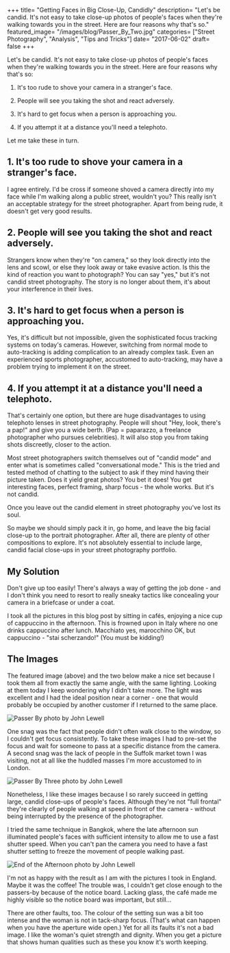 +++
title= "Getting Faces in Big Close-Up, Candidly"
description= "Let's be candid. It's not easy to take close-up photos of people's faces when they're walking towards you in the street. Here are four reasons why that's so."
featured_image= "/images/blog/Passer_By_Two.jpg"
categories= ["Street Photography", "Analysis", "Tips and Tricks"]
date= "2017-06-02"
draft= false
+++

Let's be candid. It's not easy to take close-up photos of people's faces when they're walking towards you in the street. Here are four reasons why that's so:

1. It's too rude to shove your camera in a stranger's face.
  
2. People will see you taking the shot and react adversely.
  
3. It's hard to get focus when a person is approaching you.
  
4. If you attempt it at a distance you'll need a telephoto.

Let me take these in turn.

## 1. It's too rude to shove your camera in a stranger's face.
  
I agree entirely. I'd be cross if someone shoved a camera directly into my face while I'm walking along a public street, wouldn't you? This really isn't an acceptable strategy for the street photographer. Apart from being rude, it doesn't get very good results.

## 2. People will see you taking the shot and react adversely.
  
Strangers know when they're "on camera," so they look directly into the lens and scowl, or else they look away or take evasive action. Is this the kind of reaction you want to photograph? You can say "yes," but it's not candid street photography. The story is no longer about them, it's about your interference in their lives.

## 3. It's hard to get focus when a person is approaching you.
  
Yes, it's difficult but not impossible, given the sophisticated focus tracking systems on today's cameras. However, switching from normal mode to auto-tracking is adding complication to an already complex task. Even an experienced sports photographer, accustomed to auto-tracking, may have a problem trying to implement it on the street.

## 4. If you attempt it at a distance you'll need a telephoto.
  
That's certainly one option, but there are huge disadvantages to using telephoto lenses in street photography. People will shout "Hey, look, there's a pap!" and give you a wide berth. (Pap = paparazzo, a freelance photographer who pursues celebrities). It will also stop you from taking shots discreetly, closer to the action.

Most street photographers switch themselves out of "candid mode" and enter what is sometimes called "conversational mode." This is the tried and tested method of chatting to the subject to ask if they mind having their picture taken. Does it yield great photos? You bet it does! You get interesting faces, perfect framing, sharp focus - the whole works. But it's not candid.

Once you leave out the candid element in street photography you've lost its soul.

So maybe we should simply pack it in, go home, and leave the big facial close-up to the portrait photographer. After all, there are plenty of other compositions to explore. It's not absolutely essential to include large, candid facial close-ups in your street photography portfolio.

## My Solution
  
Don't give up too easily! There's always a way of getting the job done - and I don't think you need to resort to really sneaky tactics like concealing your camera in a briefcase or under a coat.

I took all the pictures in this blog post by sitting in cafés, enjoying a nice cup of cappuccino in the afternoon. This is frowned upon in Italy where no one drinks cappuccino after lunch. Macchiato yes, marocchino OK, but cappuccino - "stai scherzando!" (You must be kidding!)

## The Images
  
The featured image (above) and the two below make a nice set because I took them all from exactly the same angle, with the same lighting. Looking at them today I keep wondering why I didn't take more. The light was excellent and I had the ideal position near a corner - one that would probably be occupied by another customer if I returned to the same place.

<img class="lazyload" data-src="/images/blog/Passer_By2.jpg" alt="Passer By photo by John Lewell">

One snag was the fact that people didn't often walk close to the window, so I couldn't get focus consistently. To take these images I had to pre-set the focus and wait for someone to pass at a specific distance from the camera. A second snag was the lack of people in the Suffolk market town I was visiting, not at all like the huddled masses I'm more accustomed to in London.

<img class="lazyload" data-src="/images/blog/Passer_By_Three.jpg" alt="Passer By Three photo by John Lewell">

Nonetheless, I like these images because I so rarely succeed in getting large, candid close-ups of people's faces. Although they're not "full frontal" they're clearly of people walking at speed in front of the camera - without being interrupted by the presence of the photographer.

I tried the same technique in Bangkok, where the late afternoon sun illuminated people's faces with sufficient intensity to allow me to use a fast shutter speed. When you can't pan the camera you need to have a fast shutter setting to freeze the movement of people walking past.

<img class="lazyload" data-src="/images/blog/End_of_the_Afternoon.jpg" alt="End of the Afternoon photo by John Lewell">

I'm not as happy with the result as I am with the pictures I took in England. Maybe it was the coffee! The trouble was, I couldn't get close enough to the passers-by because of the notice board. Lacking glass, the café made me highly visible so the notice board was important, but still...

There are other faults, too. The colour of the setting sun was a bit too intense and the woman is not in tack-sharp focus. (That's what can happen when you have the aperture wide open.) Yet for all its faults it's not a bad image. I like the woman's quiet strength and dignity. When you get a picture that shows human qualities such as these you know it's worth keeping.